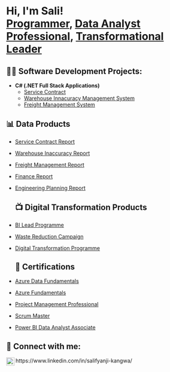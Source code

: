 <h1>Hi, I'm Sali! <br/><a href=" ">Programmer</a>, <a href="">Data Analyst Professional</a>, <a href="">Transformational Leader</a></h1>

<h2>👨‍💻 Software Development Projects:</h2>


- <b>C# (.NET Full Stack Applications)</b>
  - [Service Contract](https://github.com/SaliKangwa/Service-Contract)
  - [Warehouse Innacuracy Management System](https://github.com/SaliKangwa/Innacuracy-Report)
  - [Freight Management System](https://github.com/SaliKangwa/Freight-Management)


<h2>📊 Data Products</h2>


- [Service Contract Report](https://github.com/SaliKangwa/Service-Contract-Report)
- [Warehouse Inaccuracy Report](https://github.com/SaliKangwa/Warehouse-Inaccuracy-Report)
- [Freight Management Report](https://github.com/SaliKangwa/Freight-Management-Report/tree/main)
- [Finance Report](https://github.com/SaliKangwa/Finance-Report)
- [Engineering Planning Report](https://github.com/SaliKangwa/Engineering-Planning-Report)

  <h2>📺 Digital Transformation Products</h2>

- [BI Lead Programme](https://github.com/SaliKangwa/BI-Lead-Programme)
- [Waste Reduction Campaign](https://github.com/SaliKangwa/Waste-Reduction-Campaign)
- [Digital Transformation Programme](https://github.com/SaliKangwa/Digital-Transformation-Programme/tree/main)

  <h2>📄 Certifications</h2>

- [Azure Data Fundamentals](https://learn.microsoft.com/en-us/users/salifyanjiKangwa-1149/credentials/C3228F0C9C886CC2?ref=https%3A%2F%2Fwww.linkedin.com%2F)
- [Azure Fundamentals](https://learn.microsoft.com/en-us/users/salifyanjikangwa-1149/credentials/9716c835d06385ea?ref=https%3A%2F%2Fwww.linkedin.com%2F)
- [Project Management Professional](https://www.credly.com/badges/b31a4958-e3ca-413b-b8fe-f0e9a9dad301/linked_in_profile)
- [Scrum Master](https://www.scrumstudy.com/certification/verify?type=SMC&number=1039910)
- [Power BI Data Analyst Associate](https://learn.microsoft.com/en-us/users/salifyanjikangwa-1149/credentials/7a8e630f86d3c039?ref=https%3A%2F%2Fwww.linkedin.com%2F)

<h2> 🤳 Connect with me:</h2>
<img align="left" alt="" width="22px" src="https://cdn.jsdelivr.net/npm/simple-icons@v3/icons/linkedin.svg" /> https://www.linkedin.com/in/salifyanji-kangwa/



[linkedin]: https://www.linkedin.com/in/salifyanji-kangwa/

<!--
**joshmadakor1/joshmadakor1** is a ✨ _special_ ✨ repository because its `README.md` (this file) appears on your GitHub profile.

Here are some ideas to get you started:

- 🔭 I’m currently working on ...
- 🌱 I’m currently learning ...
- 👯 I’m looking to collaborate on ...
- 🤔 I’m looking for help with ...
- 💬 Ask me about ...
- 📫 How to reach me: ...
- 😄 Pronouns: ...
- ⚡ Fun fact: ...
-->
